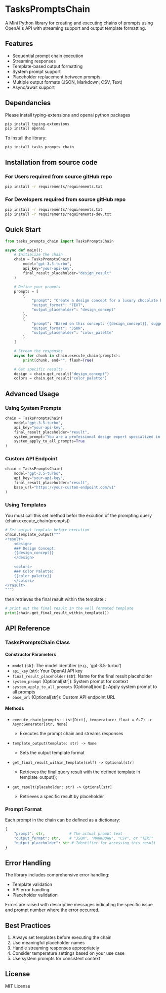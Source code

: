# TasksPromptsChain

A Mini Python library for creating and executing chains of prompts using OpenAI's API with streaming support and output template formatting.

## Features

- Sequential prompt chain execution
- Streaming responses
- Template-based output formatting
- System prompt support
- Placeholder replacement between prompts
- Multiple output formats (JSON, Markdown, CSV, Text)
- Async/await support

## Dependancies

Please install typing-extensions and openai python packages
```bash
pip install typing-extensions
pip install openai
```
To Install the library: 
```
pip install tasks_prompts_chain
```

## Installation from source code

### For Users required from source gitHub repo
```bash
pip install -r requirements/requirements.txt
```

### For Developers required from source gitHub repo
```bash
pip install -r requirements/requirements.txt
pip install -r requirements/requirements-dev.txt
```

## Quick Start

```python
from tasks_prompts_chain import TasksPromptsChain

async def main():
    # Initialize the chain
    chain = TasksPromptsChain(
        model="gpt-3.5-turbo",
        api_key="your-api-key",
        final_result_placeholder="design_result"
    )

    # Define your prompts
    prompts = [
        {
            "prompt": "Create a design concept for a luxury chocolate bar",
            "output_format": "TEXT",
            "output_placeholder": "design_concept"
        },
        {
            "prompt": "Based on this concept: {{design_concept}}, suggest a color palette",
            "output_format": "JSON",
            "output_placeholder": "color_palette"
        }
    ]

    # Stream the responses
    async for chunk in chain.execute_chain(prompts):
        print(chunk, end="", flush=True)

    # Get specific results
    design = chain.get_result("design_concept")
    colors = chain.get_result("color_palette")
```

## Advanced Usage

### Using System Prompts

```python
chain = TasksPromptsChain(
    model="gpt-3.5-turbo",
    api_key="your-api-key",
    final_result_placeholder="result",
    system_prompt="You are a professional design expert specialized in luxury products",
    system_apply_to_all_prompts=True
)
```

### Custom API Endpoint

```python
chain = TasksPromptsChain(
    model="gpt-3.5-turbo",
    api_key="your-api-key",
    final_result_placeholder="result",
    base_url="https://your-custom-endpoint.com/v1"
)
```

### Using Templates

You must call this set method befor the excution of the prompting query (chain.execute_chain(prompts))

```python
# Set output template before execution
chain.template_output("""
<result>
    <design>
    ### Design Concept:
    {{design_concept}}
    </design>
    
    <colors>
    ### Color Palette:
    {{color_palette}}
    </colors>
</result>
""")
```
then retrieves the final result within the template : 

```python
# print out the final result in the well formated template
print(chain.get_final_result_within_template())
```


## API Reference

### TasksPromptsChain Class

#### Constructor Parameters

- `model` (str): The model identifier (e.g., 'gpt-3.5-turbo')
- `api_key` (str): Your OpenAI API key
- `final_result_placeholder` (str): Name for the final result placeholder
- `system_prompt` (Optional[str]): System prompt for context
- `system_apply_to_all_prompts` (Optional[bool]): Apply system prompt to all prompts
- `base_url` (Optional[str]): Custom API endpoint URL

#### Methods

- `execute_chain(prompts: List[Dict], temperature: float = 0.7) -> AsyncGenerator[str, None]`
  - Executes the prompt chain and streams responses
  
- `template_output(template: str) -> None`
  - Sets the output template format
  
- `get_final_result_within_template(self) -> Optional[str]`
  - Retrieves the final query result with the defined template in template_output();

- `get_result(placeholder: str) -> Optional[str]`
  - Retrieves a specific result by placeholder

### Prompt Format

Each prompt in the chain can be defined as a dictionary:
```python
{
    "prompt": str,           # The actual prompt text
    "output_format": str,    # "JSON", "MARKDOWN", "CSV", or "TEXT"
    "output_placeholder": str # Identifier for accessing this result
}
```

## Error Handling

The library includes comprehensive error handling:
- Template validation
- API error handling
- Placeholder validation

Errors are raised with descriptive messages indicating the specific issue and prompt number where the error occurred.

## Best Practices

1. Always set templates before executing the chain
2. Use meaningful placeholder names
3. Handle streaming responses appropriately
4. Consider temperature settings based on your use case
5. Use system prompts for consistent context

## License

MIT License
